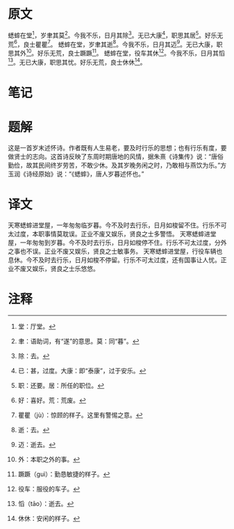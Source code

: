 # 原文
蟋蟀在堂[^1]，岁聿其莫[^2]。今我不乐，日月其除[^3]。无已大康[^4]，职思其居[^5]。好乐无荒[^6]，良士瞿瞿[^7]。
蟋蟀在堂，岁聿其逝[^8]。今我不乐，日月其迈[^9]。无已大康，职思其外[^10]。好乐无荒，良士蹶蹶[^11]。
蟋蟀在堂，役车其休[^12]。今我不乐，日月其慆[^13]。无已大康，职思其忧。好乐无荒，良士休休[^14]。
# 笔记

# 题解
这是一首岁末述怀诗。作者既有人生易老，要及时行乐的思想；也有行乐有度，要做贤士的志向。这首诗反映了东周时期唐地的风情，据朱熹《诗集传》说：“唐俗勤俭，故其民间终岁劳苦，不敢少休。及其岁晚务闲之时，乃敢相与燕饮为乐。”方玉润《诗经原始》说：“《蟋蟀》，唐人岁暮述怀也。”
# 译文
天寒蟋蟀进堂屋，一年匆匆临岁暮。今不及时去行乐，日月如梭留不住。行乐不可太过度，本职事情莫耽误。正业不废又娱乐，贤良之士多警悟。
天寒蟋蟀进堂屋，一年匆匆到岁暮。今不及时去行乐，日月如梭停不住。行乐不可太过度，分外之事也不误。正业不废又娱乐，贤良之士敏事务。
天寒蟋蟀进堂屋，行役车辆也息休。今不及时去行乐，日月如梭不停留。行乐不可太过度，还有国事让人忧。正业不废又娱乐，贤良之士乐悠悠。
# 注释

[^1]: 堂：厅堂。
[^2]: 聿：语助词，有“遂”的意思。莫：同“暮”。
[^3]: 除：去。
[^4]: 已：甚，过度。大康：即“泰康”，过于安乐。
[^5]: 职：还要。居：所任的职位。
[^6]: 好：喜好。荒：荒废。
[^7]: 瞿瞿（jù）：惊顾的样子。这里有警惕之意。
[^8]: 逝：去。
[^9]: 迈：逝去。
[^10]: 外：本职之外的事。
[^11]: 蹶蹶（guì）：勤恳敏捷的样子。
[^12]: 役车：服役的车子。
[^13]: 慆（tāo）：逝去。
[^14]: 休休：安闲的样子。